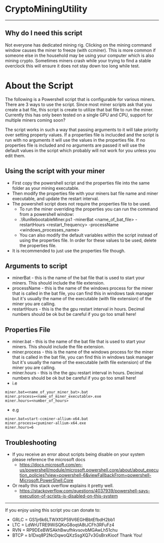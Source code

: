 # CryptoMiningUtility
 
- - - -

## Why do I need this script ##
Not everyone has dedicated mining rig.  Clicking on the mining command window causes the miner to freeze (with ccminer).  This is more common if someone else in the household may be using your computer which is also mining crypto.  Sometimes miners crash while your trying to find a stable overclock this will ensure it does not stay down too long while test.  

# About the Script #
The following is a Powershell script that is configurable for various miners.  There are 3 ways to use the script.  Since most miner scripts ask that you create a bat file, this script is create to utilize that bat file to run the miner.  Currently this has only been tested on a single GPU and CPU, support for multiple miners coming soon?

The script works in such a way that passing arguments to it will take priority over setting property values.  If a properties file is inclucded and the script is run with no arguments it will use the values in the properties file.  If no properties file is included and no arguments are passed it will use the default values in the script which probably will not work for you unless you edit them.

## Using the script with your miner ##
* First copy the powershell script and the properties file into the same folder as your mining executable.
* Then modify the properties file with your miners bat file name and miner executable, and update the restart interval.
* The powershell script does not require the properties file to be used.  
  * To run the miner overriding the properties you can run the command from a powershell window:
  * .\RunRebootableMiner.ps1 -minerBat <name_of_bat_file> -restartHours <restart_frequency> -processName <windows_processes_name>
  * You can also modify the default variables within the script instead of using the properties file.  In order for these values to be used, delete the properties file.
* It is recommended to just use the properties file though.

## Arguments to script ##
* minerBat - this is the name of the bat file that is used to start your miners.  This should include the file extension.
* processName - this is the name of the windows process for the miner that is called in the bat file, you can find this in windows  task manager but it's usually the name of the executable (with file extension) of the miner you are calling.
* restartHours - this is the the gpu restart interval in hours.  Decimal numbers should be ok but be careful if you go too small here!

## Properties File ##
* miner.bat - this is the name of the bat file that is used to start your miners.  This should include the file extension.
* miner.process - this is the name of the windows process for the miner that is called in the bat file, you can find this in windows  task manager but it's usually the name of the executable (with file extension) of the miner you are calling.
* miner.hours - this is the the gpu restart interval in hours.  Decimal numbers should be ok but be careful if you go too small here!
* i.e 
 ``` 
 miner.bat=<name_of_your_miner_bat>.bat
 miner.process=<name_of_miner_executable>.exe
 miner.hours=<number_of_hours> 
 ```
* e.g 
 ``` 
 miner.bat=start-ccminer-allium-x64.bat
 miner.process=cpuminer-allium-x64.exe
 miner.hours=6 
 ```
 
 ## Troubleshooting ##
 * If you receive an error about scripts being disable on your system please reference the microsoft docs 
   * https://docs.microsoft.com/en-us/powershell/module/microsoft.powershell.core/about/about_execution_policies?view=powershell-6&viewFallbackFrom=powershell-Microsoft.PowerShell.Core
 * Or really this stack overflow explains it pretty well.
     * https://stackoverflow.com/questions/4037939/powershell-says-execution-of-scripts-is-disabled-on-this-system
 
- - - -

If you enjoy using this script you can donate to:
* GRLC = GS1jr6k6LTWXfGP59V6EGHBbtEfbdH2bb1
* LTC = LdWrUTRE9WiSQKoG8oqtA8tJCFh3RFuFz4
* RVN = RP9DEeBWSAkhBwufhkvsovbMGAwLh51chu
* BTCP = b1Dxq8P2NcDqwoQXzSsgXQ7v3GsBrxKioof
Thank You!
